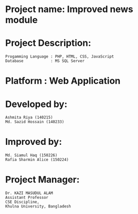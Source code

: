 # Project name: Improved news module

# Project Description: 

	Progamming Language : PHP, HTML, CSS, JavaScript
	Database 			: MS SQL Server

# Platform : Web Application

# Developed by:

	Ashmita Riya (140215)
	Md. Sazid Hossain (140233)

# Improved by:

	Md. Siamul Haq (150226)
	Rafia Sharmin Alice (150224)

# Project Manager:

	Dr. KAZI MASUDUL ALAM
	Assistant Professor
	CSE Discipline,
	Khulna University, Bangladesh